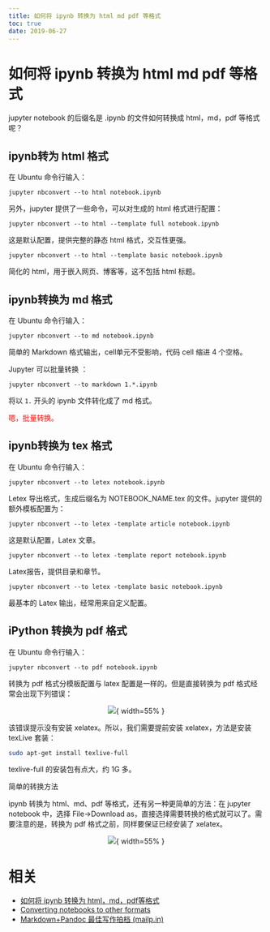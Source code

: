 ```yaml
---
title: 如何将 ipynb 转换为 html md pdf 等格式
toc: true
date: 2019-06-27
---
```

# 如何将 ipynb 转换为 html md pdf 等格式

jupyter notebook 的后缀名是 .ipynb 的文件如何转换成 html，md，pdf 等格式呢？

## ipynb转为 html 格式

在 Ubuntu 命令行输入：

```
jupyter nbconvert --to html notebook.ipynb
```

另外，jupyter 提供了一些命令，可以对生成的 html 格式进行配置：

```
jupyter nbconvert --to html --template full notebook.ipynb
```

这是默认配置，提供完整的静态 html 格式，交互性更强。

```
jupyter nbconvert --to html --template basic notebook.ipynb
```


简化的 html，用于嵌入网页、博客等，这不包括 html 标题。

## ipynb转换为 md 格式

在 Ubuntu 命令行输入：

```
jupyter nbconvert --to md notebook.ipynb
```

简单的 Markdown 格式输出，cell单元不受影响，代码 cell 缩进 4 个空格。


Jupyter 可以批量转换 ：

```
jupyter nbconvert --to markdown 1.*.ipynb
```

将以 `1.` 开头的 ipynb 文件转化成了 md 格式。

<span style="color:red;">嗯，批量转换。</span>

## ipynb转换为 tex 格式

在 Ubuntu 命令行输入：

```
jupyter nbconvert --to letex notebook.ipynb
```

Letex 导出格式，生成后缀名为 NOTEBOOK_NAME.tex 的文件。jupyter 提供的额外模板配置为：

```
jupyter nbconvert --to letex -template article notebook.ipynb
```

这是默认配置，Latex 文章。

```
jupyter nbconvert --to letex -template report notebook.ipynb
```

Latex报告，提供目录和章节。

```
jupyter nbconvert --to letex -template basic notebook.ipynb
```

最基本的 Latex 输出，经常用来自定义配置。

## iPython 转换为 pdf 格式

在 Ubuntu 命令行输入：

```
jupyter nbconvert --to pdf notebook.ipynb
```

转换为 pdf 格式分模板配置与 latex 配置是一样的。但是直接转换为 pdf 格式经常会出现下列错误：

<center>

![](http://images.iterate.site/blog/image/20190627/XmX8LIJgz7Pw.png?imageslim){ width=55% }
</center>

该错误提示没有安装 xelatex。所以，我们需要提前安装 xelatex，方法是安装 texLive 套装：

```bash
sudo apt-get install texlive-full
```

texlive-full 的安装包有点大，约 1G 多。

简单的转换方法

ipynb 转换为 html、md、pdf 等格式，还有另一种更简单的方法：在 jupyter notebook 中，选择 File->Download as，直接选择需要转换的格式就可以了。需要注意的是，转换为 pdf 格式之前，同样要保证已经安装了 xelatex。

<center>

![](http://images.iterate.site/blog/image/20190627/1vrqX4dsj80H.png?imageslim){ width=55% }
</center>


# 相关


- [如何将 ipynb 转换为 html，md，pdf等格式](https://blog.csdn.net/red_stone1/article/details/73380517)
- [Converting notebooks to other formats](https://iPython.org/iPython-doc/3/notebook/nbconvert.html)
- [Markdown+Pandoc 最佳写作拍档 (mailp.in)](http://www.tuicool.com/articles/zQrQbaU)
